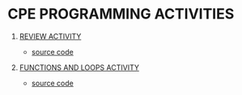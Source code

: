 # CPE PROGRAMMING ACTIVITIES

1. [REVIEW ACTIVITY](REVIEW_ACTIVITY.md)
    - [source code](./src/review_activity.py)

2. [FUNCTIONS AND LOOPS ACTIVITY](FUNCTIONS_AND_LOOPS_ACTIVITY.md)
    - [source code](./src/functions_and_loops_activity.py)

